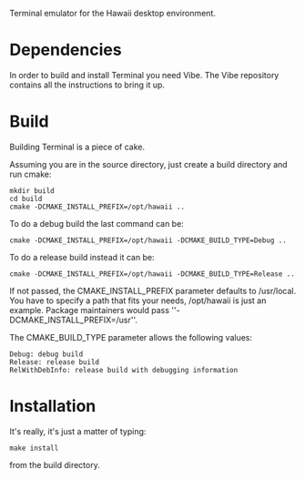 Terminal emulator for the Hawaii desktop environment.

Dependencies
============

In order to build and install Terminal you need Vibe.
The Vibe repository contains all the instructions to bring it up.

Build
=====

Building Terminal is a piece of cake.

Assuming you are in the source directory, just create a build directory
and run cmake:

    mkdir build
    cd build
    cmake -DCMAKE_INSTALL_PREFIX=/opt/hawaii ..

To do a debug build the last command can be:

    cmake -DCMAKE_INSTALL_PREFIX=/opt/hawaii -DCMAKE_BUILD_TYPE=Debug ..

To do a release build instead it can be:

    cmake -DCMAKE_INSTALL_PREFIX=/opt/hawaii -DCMAKE_BUILD_TYPE=Release ..

If not passed, the CMAKE_INSTALL_PREFIX parameter defaults to /usr/local.
You have to specify a path that fits your needs, /opt/hawaii is just an example.
Package maintainers would pass ''-DCMAKE_INSTALL_PREFIX=/usr''.

The CMAKE_BUILD_TYPE parameter allows the following values:

    Debug: debug build
    Release: release build
    RelWithDebInfo: release build with debugging information

Installation
============

It's really, it's just a matter of typing:

    make install

from the build directory.
